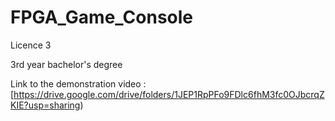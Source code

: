 # FPGA_Game_Console

Licence 3  

3rd year bachelor's degree

Link to the demonstration video : [https://drive.google.com/drive/folders/1JEP1RpPFo9FDlc6fhM3fc0OJbcrqZKIE?usp=sharing)
